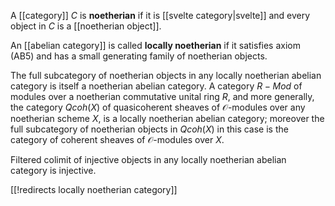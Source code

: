 A [[category]] $C$ is __noetherian__ if it is [[svelte category|svelte]] and every object in $C$ is a [[noetherian object]]. 

An [[abelian category]] is called __locally noetherian__ if it satisfies axiom (AB5) and has a small generating family of noetherian objects. 

The full subcategory of noetherian objects in any locally noetherian abelian category is itself a noetherian abelian category. A category $R-Mod$ of modules over a noetherian commutative unital ring $R$, and more generally, the category $Qcoh(X)$ of quasicoherent sheaves of $\mathcal{O}$-modules over any noetherian scheme $X$, is a locally noetherian abelian category; moreover the full subcategory of noetherian objects in $Qcoh(X)$ in this case is the category of coherent sheaves of $\mathcal{O}$-modules over $X$. 

Filtered colimit of injective objects in any locally noetherian abelian category is injective.

[[!redirects locally noetherian category]]